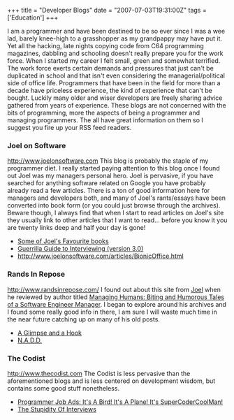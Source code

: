 +++
title = "Developer Blogs"
date = "2007-07-03T19:31:00Z"
tags = ['Education']
+++

I am a programmer and have been destined to be so ever since I was a wee lad,
barely knee-high to a grasshopper as my grandpappy may have put it. Yet all
the hacking, late nights copying code from C64 programming magazines, dabbling
and schooling doesn't really prepare you for the work force. When I started my
career I felt small, green and somewhat terrified. The work force exerts
certain demands and pressures that just can't be duplicated in school and that
isn't even considering the managerial/political side of office life.
Programmers that have been in the field for more than a decade have priceless
experience, the kind of experience that can't be bought. Luckily many older
and wiser developers are freely sharing advice gathered from years of
experience. These blogs are not concerned with the bits of programming, more
the aspects of being a programmer and managing programmers. The all have great
information on them so I suggest you fire up your RSS feed readers.

### Joel on Software

<http://www.joelonsoftware.com> This blog is probably the staple of my
programmer diet. I really started paying attention to this blog once I found
out Joel was my managers personal hero. Joel is pervasive, if you have
searched for anything software related on Google you have probably already
read a few articles. There is a ton of good information here for managers and
developers both, and many of Joel's rants/essays have been converted into book
form (or you could just browse through the archives). Beware though, I always
find that when I start to read articles on Joel's site they usually link to
other articles that I want to read... before you know it you are twenty links
deep and half your day is gone!

  * [Some of Joel's Favourite books](http://www.joelonsoftware.com/navLinks/fog0000000262.html)
  * [Guerrilla Guide to Interviewing (version 3.0)](http://www.joelonsoftware.com/articles/GuerrillaInterviewing3.html)
  * <http://www.joelonsoftware.com/articles/BionicOffice.html>

### Rands In Repose

<http://www.randsinrepose.com/> I found out about this site from
[Joel](http://www.joelonsoftware.com) when he reviewed by author titled
[Managing Humans: Biting and Humorous Tales of a Software Engineer
Manager](http://www.managinghumans.com). I began to explore around his
archives and I found some really good info in there, I am sure I will waste
much time in the near future catching up on many of his old posts.

  * [A Glimpse and a Hook](http://www.randsinrepose.com/archives/2007/02/25/a_glimpse_and_a_hook.html)
  * [N.A.D.D.](http://www.randsinrepose.com/archives/2003/07/10/nadd.html)

### The Codist

<http://www.thecodist.com> The Codist is less pervasive than the
aforementioned blogs and is less centered on development wisdom, but contains
some good stuff nonetheless.

  * [Programmer Job Ads: It's A Bird! It's A Plane! It's SuperCoderCoolMan!](http://thecodist.com/fiche/thecodist/article/programmer-job-ads-its-a-bird-its-a-plane-its-supercodercoolman)
  * [The Stupidity Of Interviews](http://thecodist.com/fiche/thecodist/article/the-stupidity-of-interviews)

